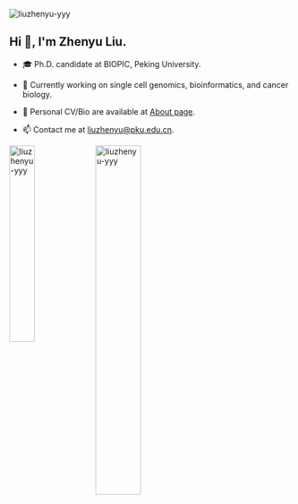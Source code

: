 <p align="left"> <img src="https://komarev.com/ghpvc/?username=liuzhenyu-yyy&label=Profile%20Views&color=8dd3c7&style=flat" alt="liuzhenyu-yyy" /> </p>

## Hi 👋, I'm Zhenyu Liu.

- 🎓 Ph.D. candidate at BIOPIC, Peking University.

- 🔭 Currently working on single cell genomics, bioinformatics, and cancer biology.

- 📝 Personal CV/Bio are available at [About page](https://tc17-liuzhenyu.space/tabs/about.html).

- 📫 Contact me at liuzhenyu@pku.edu.cn.

<img align="center" src="https://github-readme-stats-git-masterrstaa-rickstaa.vercel.app/api?username=liuzhenyu-yyy&show_icons=true&locale=en&count_private=true&theme=transparent" alt="liuzhenyu-yyy" width=40%/>
<img align="left" src="https://github-readme-stats-git-masterrstaa-rickstaa.vercel.app/api/top-langs?username=liuzhenyu-yyy&show_icons=true&count_private=true&locale=en&layout=compact&langs_count=6&exclude_repo=WithHer&theme=transparent" alt="liuzhenyu-yyy" width=30%/>


